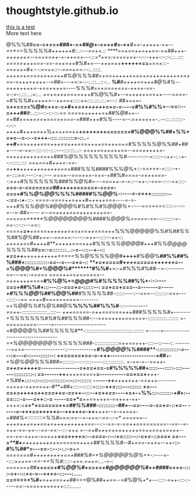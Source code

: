 # thoughtstyle.github.io
<a href="https://capitalizemytitle.com/">this is a test</a><br>
More text here


@%%%##**==-=++=+###*+*-=+*##@*+-=+*++#*=-++***#**==-+++++-=+--==+==**%%%%%#++++++**#**::.:---==+=.::
****==**+==+*+=*++**==-=+##*+++-+*+++++=--==+==++-+-++==+---:::=*+==:==+=+=+--:-:-+++-:-::-:.:..::::
+====+++===-==-=+**+=++#%#*+=---*+++=++***++++++==**+*==+:::-==+++=#+:--:==++::--===+=*=:--:..:::::.
+++*+=+***==+*=+=+==++#%@%%%##*=+==++++++==++=++++++++=+=+==-=+++=++++--=##=---==:=-:-:.:::...::-:..
***%*#**#*+++***+==+++#@%*#%*--=+++++++=-+==*+*+++=----*%%%#==+===+===-++=*+*-==-=-:=-:.:::...:=:...
*+***=*+=*+++==*+=+++#%@%%#+--=+*++++*+==++----====-=***#%%%#++++==--*++==+:::::+=::::.:::.::.:=--::
##*+=*+=**-=*++====*%@#=++=-=*+#++=++++++*+=+=-=----=*#*%%#%%+--==::--=++*+*##**#:..:::--::-::-::-==
*====+*++*+*++=+*##%@#*++--=+##+=+*+===+====+===-=*##*#+++#%%*----=--:=++=+++-..--:::.::::::::--:-:-
*+++*+#+*+++=++*%*+*=++==++**+=*++++++======+*#%@@@%%*##*+*%%+=+*=--=-:--=++*+-::::.:::::::::=-::..-
*++*#***+==++*++===+++==++*+===++++==+++=+=*#%%%%%@%%##*+*##+----=-=*=:-::::-:::-::.:---::::::::..:-
+=++***==+++++==--===++++*+=-=+++++++++==++*###%@%%%%%%%%%%#-------:--=:::::--:++-:.-+--:-:::::.::::
==+==+#**+++=-==-=+***++***++++++++++++==+*##*#%%%#*###%%%@%+::-==+++-=:::::-+-=-::::==:---::-+::---
====--===++=-=+=-+##%#***====-==++===--:+++*#%%%%%%%#*##%%@%#=---===++-=-=::--++-:-===-:-:-=+**::::-
**+==-=-========##*+++++=====+-====-===+#%%@%@@%%%%#####%%@@%-:----=-=+++*:::::::::---:==-:+***-:::-
====-====++=+++#*+++*++===----=-=-==+*#%%%@@%#@@@@%#%#%%#%@@@%+-:---===+===:::::-:--:-=--=-*##*=----
=--==++++***=+=+*+++**+++==-======+****%@@@@@@@@%**#***###%@@@%*=====-==---::::::-=-==-::-::---==*::
====+**=+**+====+*+++++=+=+==++===+++*%%%@@@@@%***%#%##%%%##%@%##*+==--===+=:----:-=*+=--::::--+=-::
*+++++==*#**++*++#****+++++===+++*#%%%%%@@@@#+++**#%%@@@@%%%%%#**#***==:-=::::::::...:-=--:::--+--::
***+==+**+***+++***+*+++++++====*%%@%%%*%@@#**++++**#%@@%**##%%##%%###*+:::::::::::::-==--=---=+=-::
**+=+====*#*++++=====++++++=--=*%@@@%#+%@@@%#*******#%%#**+=:-+#%%%#%#*#*--=-:-------==---==:-===*==
====++==+*======--=+=++++====**#%%@%+=*@@@#%#%%%%%#*#%%+-:-:----===+##%%#*+:::---:::-===+=-::::::--:
==*+==+*===--=-------=-----+#%%%@@%*##%@@%##***#%%%%%##*-::::::----:--===--::::::::-===----:::::--==
==+=*#*==========--------==*%@@%%#%@%##@%***%%%%##%%%#***-::----------==++-:::::::::::::::::..::::--
*+++=====-=++======+++###%%%%%#+-------+%%%%%%%#%#%##%%%##*-:--====++*++======-:::::::::::::.:::::::
=-=========------=----------------------=#@@@@%%#*#%%%%%#**-::::::::::::::::::::::::::::::::.:::::::
=-----=---------------------:-----------=+%@@@@@@@%%%%%%###*-::::::::::::::::=++==+++-::::--::----::
--------=+==-----------------::-----------+****#%@@@@%%####**-::::::::::::-=----:=---=-:----:::::--:
++=====+==-=-+*+******+-------------------+##**+-+%@%@@%%%###*=::::::::---:-::::-----::::::::::::::.
=-==-=--==+*+****-=++=+++++=----------------=+==+*==-=#%%%%%##+:::::---:::::-::::------:::::::::::-:
==------+****+***++++====+***=-----------==+==+***+++-+%##****+::::-:::-::::-:::::::::-:-:::-:::::::
------++******++*++=+*+-==+*+*+--------=*+=+*+-=+===++-#**+*##+::::--::::::=**::::-++=::::---:::::::
+=---==+*=+*+++=*++===++=-=*=++*--::--*+=+*+==*----+=+-**+**%%*:::-:::::::-+#*+:--==::::-=---=++::-=
-----==+*=**++==+++=-=++++-++-+++=:=**=+*+======++*****=##%%###-::::::::::-##+--==----=-==+=-::+*=--
-----=-+*+*+*==+++++=--*+++++=-*++**+*+*+=--=-=+=+**+**-=#**##%=::::::::::=%%#===:==--=-+==:-==-:-=*
======--+*+*+=+++=+*+==+=*+*+++***+++++===---:--==-=-==++=========--==--=-=++-==-+=-:-==-==:--::-+++
=--=+*#*+++=+*+++++++==+*+==++=+++--==-==-=++=-==+++*******+==++++=:--====-:--:+=:::::--:-=+=-::===+
==---=**#*+***+*+++++++=+*=======+++*+***##%%%%#--*#*+===-=+=+--++**-::-#%%##*=---==-::--:-:.:-=**+=
=======*#*******+++++++++==+*###%#*=+%@@@@@%@%*=+*-:----=--::::+++==-==-+*+%%#:::::-+==.=++=:...-=-:
======+##*********++===+*#%@@%#+==+=+#@@@@@@%#*++*##*##******=++=-::::-=+--::+=-=--+++=-:::---:.....
======+%#***+=++===++##*==+@%*##*++==--=#%@%*+***+---::::-=++-:::-:-----==:-====+*++==++:::::.......


